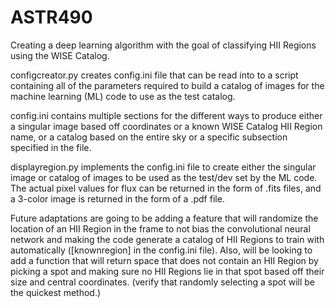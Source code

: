# ASTR490
Creating a deep learning algorithm with the goal of classifying HII Regions using
the WISE Catalog.

configcreator.py creates config.ini file that can be read into to a script containing
all of the parameters required to build a catalog of images for the machine learning
(ML) code to use as the test catalog.

config.ini contains multiple sections for the different ways to produce either a
singular image based off coordinates or a known WISE Catalog HII Region name, or a
catalog based on the entire sky or a specific subsection specified in the file.

displayregion.py implements the config.ini file to create either the singular image or
catalog of images to be used as the test/dev set by the ML code. The actual pixel
values for flux can be returned in the form of .fits files, and a 3-color image is
returned in the form of a .pdf file.

Future adaptations are going to be adding a feature that will randomize the location
of an HII Region in the frame to not bias the convolutional neural network and making
the code generate a catalog of HII Regions to train with automatically ([knownregion]
in the config.ini file). Also, will be looking to add a function that will return
space that does not contain an HII Region by picking a spot and making sure no HII
Regions lie in that spot based off their size and central coordinates. (verify that 
randomly selecting a spot will be the quickest method.)

